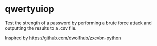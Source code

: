 # qwertyuiop

Test the strength of a password by performing a brute force attack and outputting the results to a .csv file.

Inspired by https://github.com/dwolfhub/zxcvbn-python
